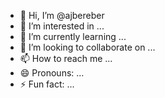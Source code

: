 - 👋 Hi, I’m @ajbereber
- 👀 I’m interested in ...
- 🌱 I’m currently learning ...
- 💞️ I’m looking to collaborate on ...
- 📫 How to reach me ...
- 😄 Pronouns: ...
- ⚡ Fun fact: ...

<!---
ajbereber/ajbereber is a ✨ special ✨ repository because its `README.md` (this file) appears on your GitHub profile.
You can click the Preview link to take a look at your changes.
--->

